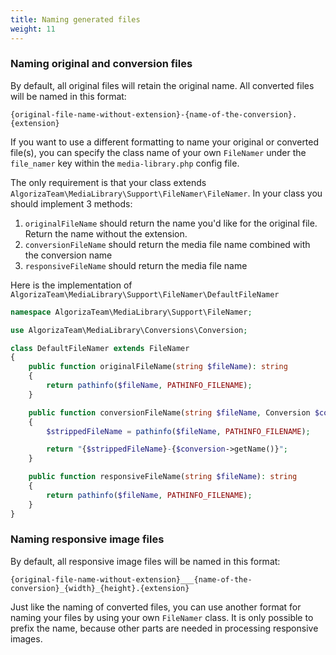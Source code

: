```yaml
---
title: Naming generated files
weight: 11
---
```


### Naming original and conversion files


By default, all original files will retain the original name. All converted files will be named in this format:

```
{original-file-name-without-extension}-{name-of-the-conversion}.{extension}
```

If you want to use a different formatting to name your original or converted file(s),
you can specify the class name of your own `FileNamer` under the `file_namer` key
within the `media-library.php` config file.

The only requirement is that your class extends `AlgorizaTeam\MediaLibrary\Support\FileNamer\FileNamer`.
In your class you should implement 3 methods:
1. `originalFileName` should return the name you'd like for the original file. Return the name without the extension.
2. `conversionFileName` should return the media file name combined with the conversion name
3. `responsiveFileName` should return the media file name

Here is the implementation of `AlgorizaTeam\MediaLibrary\Support\FileNamer\DefaultFileNamer`

```php
namespace AlgorizaTeam\MediaLibrary\Support\FileNamer;

use AlgorizaTeam\MediaLibrary\Conversions\Conversion;

class DefaultFileNamer extends FileNamer
{
    public function originalFileName(string $fileName): string
    {
        return pathinfo($fileName, PATHINFO_FILENAME);
    }

    public function conversionFileName(string $fileName, Conversion $conversion): string
    {
        $strippedFileName = pathinfo($fileName, PATHINFO_FILENAME);

        return "{$strippedFileName}-{$conversion->getName()}";
    }

    public function responsiveFileName(string $fileName): string
    {
        return pathinfo($fileName, PATHINFO_FILENAME);
    }
}
```

### Naming responsive image files

By default, all responsive image files will be named in this format:

```
{original-file-name-without-extension}___{name-of-the-conversion}_{width}_{height}.{extension}
```

Just like the naming of converted files, you can use another format for naming your files
by using your own `FileNamer` class. It is only possible to prefix the name, because other parts are needed in processing responsive images.
